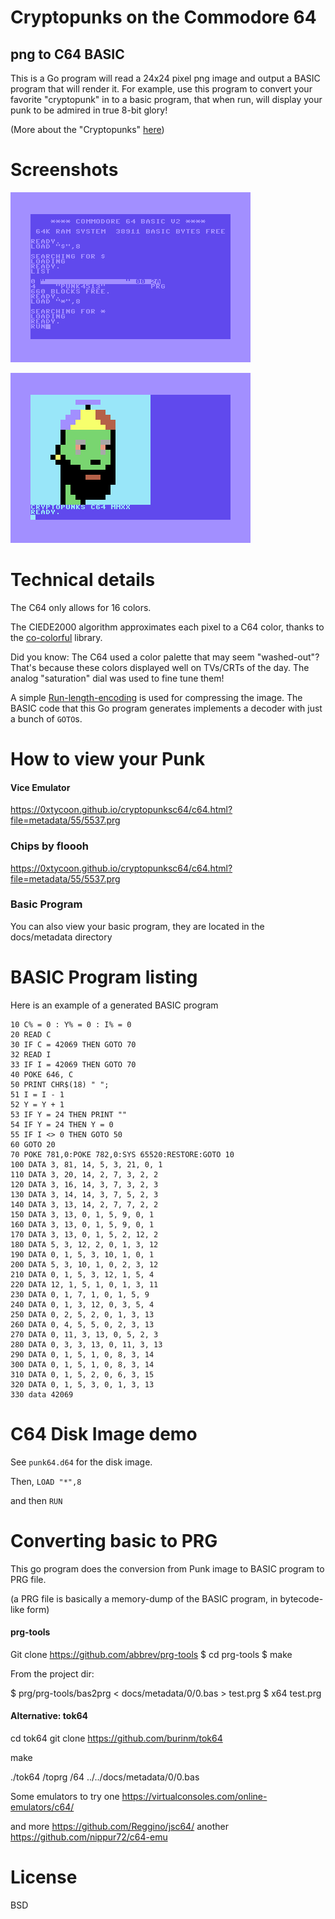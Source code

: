 Cryptopunks on the Commodore 64
========



png to C64 BASIC
-------
This is a Go program will read a 24x24 pixel png image and output a BASIC program that will render it.
For example, use this program to convert your favorite "cryptopunk" in to a basic program, that when run, will 
display your punk to be admired in true 8-bit glory!

(More about the "Cryptopunks" [here](https://www.larvalabs.com/cryptopunks))

Screenshots
=====


![loading and running](screen1.png)


![result](screen2.png)

Technical details
=======

The C64 only allows for 16 colors.

The CIEDE2000 algorithm approximates each pixel to a C64 color, 
thanks to the [co-colorful](https://github.com/lucasb-eyer/go-colorful) library.

Did you know: The C64 used a color palette that may seem "washed-out"? That's because 
these colors displayed well on TVs/CRTs of the day. The analog "saturation" dial was used to fine tune them! 

A simple [Run-length-encoding](https://en.wikipedia.org/wiki/Run-length_encoding) is used for compressing the image. 
The BASIC code that this Go program generates implements a decoder with just a bunch of `GOTO`s.



How to view your Punk
===

#### Vice Emulator

https://0xtycoon.github.io/cryptopunksc64/c64.html?file=metadata/55/5537.prg


### Chips by floooh

https://0xtycoon.github.io/cryptopunksc64/c64.html?file=metadata/55/5537.prg

### Basic Program

You can also view your basic program, they are located in the docs/metadata directory

BASIC Program listing
=======

Here is an example of a generated BASIC program

```
10 C% = 0 : Y% = 0 : I% = 0
20 READ C
30 IF C = 42069 THEN GOTO 70
32 READ I
33 IF I = 42069 THEN GOTO 70
40 POKE 646, C
50 PRINT CHR$(18) " ";
51 I = I - 1
52 Y = Y + 1
53 IF Y = 24 THEN PRINT ""
54 IF Y = 24 THEN Y = 0
55 IF I <> 0 THEN GOTO 50
60 GOTO 20
70 POKE 781,0:POKE 782,0:SYS 65520:RESTORE:GOTO 10
100 DATA 3, 81, 14, 5, 3, 21, 0, 1
110 DATA 3, 20, 14, 2, 7, 3, 2, 2
120 DATA 3, 16, 14, 3, 7, 3, 2, 3
130 DATA 3, 14, 14, 3, 7, 5, 2, 3
140 DATA 3, 13, 14, 2, 7, 7, 2, 2
150 DATA 3, 13, 0, 1, 5, 9, 0, 1
160 DATA 3, 13, 0, 1, 5, 9, 0, 1
170 DATA 3, 13, 0, 1, 5, 2, 12, 2
180 DATA 5, 3, 12, 2, 0, 1, 3, 12
190 DATA 0, 1, 5, 3, 10, 1, 0, 1
200 DATA 5, 3, 10, 1, 0, 2, 3, 12
210 DATA 0, 1, 5, 3, 12, 1, 5, 4
220 DATA 12, 1, 5, 1, 0, 1, 3, 11
230 DATA 0, 1, 7, 1, 0, 1, 5, 9
240 DATA 0, 1, 3, 12, 0, 3, 5, 4
250 DATA 0, 2, 5, 2, 0, 1, 3, 13
260 DATA 0, 4, 5, 5, 0, 2, 3, 13
270 DATA 0, 11, 3, 13, 0, 5, 2, 3
280 DATA 0, 3, 3, 13, 0, 11, 3, 13
290 DATA 0, 1, 5, 1, 0, 8, 3, 14
300 DATA 0, 1, 5, 1, 0, 8, 3, 14
310 DATA 0, 1, 5, 2, 0, 6, 3, 15
320 DATA 0, 1, 5, 3, 0, 1, 3, 13
330 data 42069
```

C64 Disk Image demo
====

See `punk64.d64` for the disk image.

Then, `LOAD "*",8`

and then `RUN`

Converting basic to PRG
====

This go program does the conversion from Punk image to BASIC program to PRG file.

(a PRG file is basically a memory-dump of the BASIC program, in bytecode-like form)

#### prg-tools

Git clone https://github.com/abbrev/prg-tools
$ cd prg-tools
$ make

From the project dir:

$ prg/prg-tools/bas2prg < docs/metadata/0/0.bas > test.prg
$ x64 test.prg


#### Alternative: tok64

cd tok64
git clone https://github.com/burinm/tok64

make

./tok64 /toprg /64 ../../docs/metadata/0/0.bas

Some emulators to try one https://virtualconsoles.com/online-emulators/c64/

and more https://github.com/Reggino/jsc64/
another https://github.com/nippur72/c64-emu

License
===

BSD